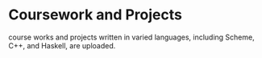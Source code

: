 # Coursework and Projects
course works and projects written in varied languages, including Scheme, C++, and Haskell, are uploaded. 
